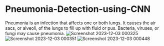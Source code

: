 # Pneumonia-Detection-using-CNN
Pneumonia is an infection that affects one or both lungs. It causes the air sacs, or alveoli, of the lungs to fill up with fluid or pus. Bacteria, viruses, or fungi may cause pneumonia.
![Screenshot 2023-12-03 000325](https://github.com/VijayParimishetti/Pneumonia-Detection-using-CNN/assets/145588912/6c8480c8-8e24-475c-a0f7-f597aefc6e43)
![Screenshot 2023-12-03 000351](https://github.com/VijayParimishetti/Pneumonia-Detection-using-CNN/assets/145588912/faaedfdd-7525-442d-9215-bf9d737959d8)
![Screenshot 2023-12-03 000448](https://github.com/VijayParimishetti/Pneumonia-Detection-using-CNN/assets/145588912/6a458254-50f3-4af3-8a5a-562b1ec6f64d)
